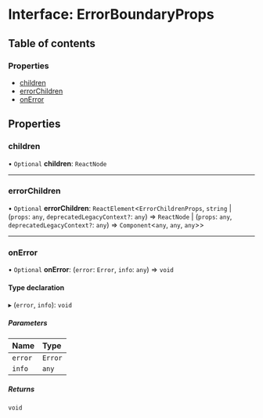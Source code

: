 # Interface: ErrorBoundaryProps

## Table of contents

### Properties

- [children](ErrorBoundaryProps.md#children)
- [errorChildren](ErrorBoundaryProps.md#errorchildren)
- [onError](ErrorBoundaryProps.md#onerror)

## Properties

### children

• `Optional` **children**: `ReactNode`

___

### errorChildren

• `Optional` **errorChildren**: `ReactElement`\<`ErrorChildrenProps`, `string` \| (`props`: `any`, `deprecatedLegacyContext?`: `any`) => `ReactNode` \| (`props`: `any`, `deprecatedLegacyContext?`: `any`) => `Component`\<`any`, `any`, `any`\>\>

___

### onError

• `Optional` **onError**: (`error`: `Error`, `info`: `any`) => `void`

#### Type declaration

▸ (`error`, `info`): `void`

##### Parameters

| Name | Type |
| :------ | :------ |
| `error` | `Error` |
| `info` | `any` |

##### Returns

`void`
